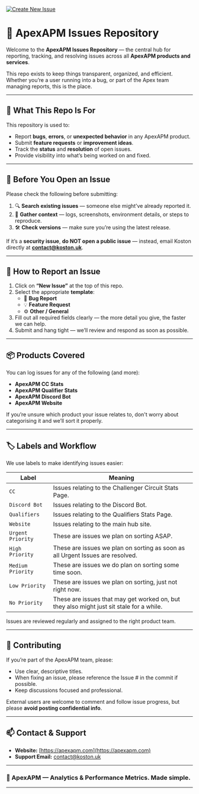 [![Create New Issue](https://img.shields.io/badge/-📝%20New%20Issue-blue?style=for-the-badge)](https://github.com/ApexAPM/Issues/issues/new)

# 🧭 ApexAPM Issues Repository

Welcome to the **ApexAPM Issues Repository** — the central hub for reporting, tracking, and resolving issues across all **ApexAPM products and services**.

This repo exists to keep things transparent, organized, and efficient. Whether you’re a user running into a bug, or part of the Apex team managing reports, this is the place.

---

## 🧩 What This Repo Is For

This repository is used to:
- Report **bugs**, **errors**, or **unexpected behavior** in any ApexAPM product.
- Submit **feature requests** or **improvement ideas**.
- Track the **status** and **resolution** of open issues.
- Provide visibility into what’s being worked on and fixed.

---

## 🧠 Before You Open an Issue

Please check the following before submitting:
1. 🔍 **Search existing issues** — someone else might’ve already reported it.
2. 🧾 **Gather context** — logs, screenshots, environment details, or steps to reproduce.
3. 🛠️ **Check versions** — make sure you’re using the latest release.

If it’s a **security issue**, **do NOT open a public issue** — instead, email Koston directly at **contact@koston.uk**.

---

## 🚀 How to Report an Issue

1. Click on **“New Issue”** at the top of this repo.
2. Select the appropriate **template**:
   - 🐞 **Bug Report**
   - 💡 **Feature Request**
   - ⚙️ **Other / General**
3. Fill out all required fields clearly — the more detail you give, the faster we can help.
4. Submit and hang tight — we’ll review and respond as soon as possible.

---

## 📦 Products Covered

You can log issues for any of the following (and more):
- **ApexAPM CC Stats**
- **ApexAPM Qualifier Stats**
- **ApexAPM Discord Bot**
- **ApexAPM Website**

If you’re unsure which product your issue relates to, don't worry about categorising it and we’ll sort it properly.

---

## 🏷️ Labels and Workflow

We use labels to make identifying issues easier:

| Label | Meaning |
|-------|----------|
| `CC` | Issues relating to the Challenger Circuit Stats Page. |
| `Discord Bot` | Issues relating to the Discord Bot. |
| `Qualifiers` | Issues relating to the Qualifiers Stats Page. |
| `Website` | Issues relating to the main hub site. |
| `Urgent Priority` | These are issues we plan on sorting ASAP. |
| `High Priority` | These are issues we plan on sorting as soon as all Urgent Issues are resolved. |
| `Medium Priority` | These are issues we do plan on sorting some time soon. |
| `Low Priority` | These are issues we plan on sorting, just not right now. |
| `No Priority` | These are issues that may get worked on, but they also might just sit stale for a while. |

Issues are reviewed regularly and assigned to the right product team.

---

## 🤝 Contributing

If you’re part of the ApexAPM team, please:
- Use clear, descriptive titles.
- When fixing an issue, please reference the Issue # in the commit if possible.
- Keep discussions focused and professional.

External users are welcome to comment and follow issue progress, but please **avoid posting confidential info**.

---

## 📫 Contact & Support

- **Website:** [https://apexapm.com](https://apexapm.com)  
- **Support Email:** contact@koston.uk

---

### 🧭 ApexAPM — Analytics & Performance Metrics. Made simple.

---

